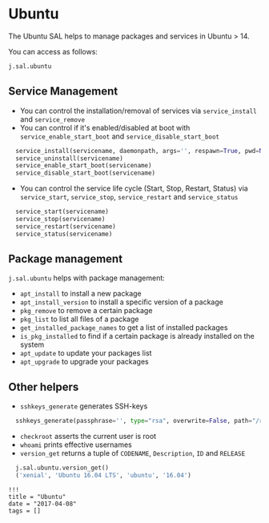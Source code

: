 # Ubuntu

The Ubuntu SAL helps to manage packages and services in Ubuntu > 14.

You can access as follows:

```python
j.sal.ubuntu
```

## Service Management

- You can control the installation/removal of services via `service_install` and `service_remove`
- You can control if it's enabled/disabled at boot with `service_enable_start_boot` and `service_disable_start_boot`

```python
  service_install(servicename, daemonpath, args='', respawn=True, pwd=None,env=None,reload=True)
  service_uninstall(servicename)
  service_enable_start_boot(servicename)
  service_disable_start_boot(servicename)
```

- You can control the service life cycle (Start, Stop, Restart, Status) via `service_start`, `service_stop`, `service_restart` and `service_status`

```python
  service_start(servicename)
  service_stop(servicename)
  service_restart(servicename)
  service_status(servicename)
```

## Package management

`j.sal.ubuntu` helps with package management:

- `apt_install` to install a new package
- `apt_install_version` to install a specific version of a package
- `pkg_remove` to remove a certain package
- `pkg_list` to list all files of a package
- `get_installed_package_names` to get a list of installed packages
- `is_pkg_installed` to find if a certain package is already installed on the system
- `apt_update` to update your packages list
- `apt_upgrade` to upgrade your packages

## Other helpers

- `sshkeys_generate` generates SSH-keys

```python
  sshkeys_generate(passphrase='', type="rsa", overwrite=False, path="/root/.ssh/id_rsa"):
```

- `checkroot` asserts the current user is root
- `whoami` prints effective usernames
- `version_get` returns a tuple of `CODENAME`, `Description`, `ID` and `RELEASE`

```python
  j.sal.ubuntu.version_get()
  ('xenial', 'Ubuntu 16.04 LTS', 'ubuntu', '16.04')
```

```
!!!
title = "Ubuntu"
date = "2017-04-08"
tags = []
```
